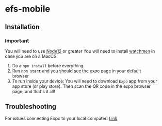 # efs-mobile

## Installation

### Important
You will need to use [Node12](https://nodejs.org/es/download/) or greater
You will need to install [watchmen](https://facebook.github.io/watchman/docs/install.html) in case you are on a MacOS.

1. Do a `npm install` before everything
2. Run `npm start` and you should see the expo page in your default browser
3. To run inside your device: 
    You will need to download `Expo` app from your app store (or play store).
    Then scan the QR code in the expo browser page, and that's it all!


## Troubleshooting

For issues connecting Expo to your local computer: [Link](https://docs.expo.dev/guides/testing-on-devices/)
